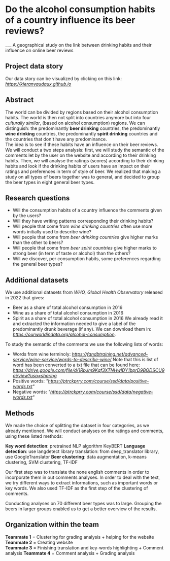 # Do the alcohol consumption habits of a country influence its beer reviews?

___ A geographical study on the link between drinking habits and their influence on online beer reviews

## Project data story

Our data story can be visualized by clicking on this link:  
*https://kieranvaudaux.github.io*


## Abstract 

The world can be divided by regions based on their alcohol consumption habits. The world is then not split into countries 
anymore but into four *culturally similar*, (based on alcohol consumption) regions. We can distinguish: the predominantly
**beer drinking** countries, the predominantly **wine drinking** countries, the predominantly **spirit drinking** 
countries and the countries that don't have any predominance. \
The idea is to see if these habits have an influence on their beer reviews. We will conduct a two steps analysis: first, 
we will study the semantic of the comments let by the user on the website and according to their drinking habits. 
Then, we will analyse the ratings (scores) according to their drinking habits and look if the drinking habits of users
have an impact on their ratings and preferences in term of style of beer.
We realized that making a study on all types of beers together was to general, and decided to group the beer types in eight general beer types.

## Research questions

* Will the consumption habits of a country influence the comments given by the users?
* Will they have writing patterns corresponding their drinking habits? 
* Will people that come from *wine drinking countries* often use more words initially used to describe wine? 
* Will people that come from *beer drinking countries* give higher marks than the other to beers?
* Will people  that come from *beer spirit countries* give higher marks to strong beer (in term of taste or
alcohol) than the others?
* Will we discover, per consumption habits, some preferences regarding the general beer types?

## Additional datasets

We use additional datasets from *WHO, Global Health Observatory* released in 2022 that gives:
*  Beer as a share of total alcohol consumption in 2016
*  Wine as a share of total alcohol consumption in 2016
*  Spirit as a share of total alcohol consumption in 2016
We already read it and extracted the information needed to give a label of the predominantly drunk beverage (if any).
We can download them in: *https://ourworldindata.org/alcohol-consumption*.

To study the semantic of the comments we use the following lists of words:
* Words from wine terminoly: *https://fandbtraining.net/advanced-service/wine-service/words-to-describe-wine/* Note that this is list of word has been converted to a txt file that can be found here:
*https://drive.google.com/file/d/1RbJm9Kqf3XTNHwlDY1bprD9BQDSCU9ai/view?usp=sharing*
* Positive words: *"https://ptrckprry.com/course/ssd/data/positive-words.txt"*
* Negative words: *"https://ptrckprry.com/course/ssd/data/negative-words.txt"*

## Methods

We made the choice of splitting the dataset in four categories, as we already mentioned. We will conduct analyses on the ratings and comments, using these listed methods:

**Key word detection**: pretrained NLP algorithm KeyBERT
**Language detection**: use langdetect library translation: from deep_translator library, use GoogleTranslator
**Beer clustering**: data augmentation, k-means clustering, SVM clustering, TF-IDF

Our first step was to translate the none english comments in order to incorporate them in out comments analyses. In order to deal with the text, we try different ways to extract informations, such as important words or key words. We also used TF-IDF as the first step of the clustering of comments. 

Conducting analyses on 70 different beer types was to large. Grouping the beers in larger groups enabled us to get a better overview of the results. 

## Organization within the team

**Teammate 1** = Clustering for grading analysis + helping for the website  
**Teammate 2** = Creating website  
**Teammate 3** = Finishing translation and key-words highlighting  + Comment analysis 
**Teammate 4** = Comment analysis + Grading analysis  
